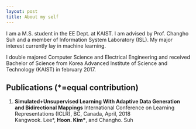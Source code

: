 ```yaml
---
layout: post
title: About my self
---
```


I am a M.S. student in the EE Dept. at KAIST. I am advised by Prof. Changho Suh and a member of Information System Laboratory (ISL). My major interest currently lay in machine learning.

I double majored Computer Science and Electrical Engineering and received Bachelor of Science from Korea Advanced Institute of Science and Technology (KAIST) in february 2017. 

## Publications (*=equal contribution)

1. **Simulated+Unsupervised Learning With Adaptive Data Generation and Bidirectional Mappings**
   International Conference on Learning Representations (ICLR), BC, Canada, April, 2018  
   Kangwook. Lee*, __Hoon. Kim*__, and Changho. Suh  
   
   
